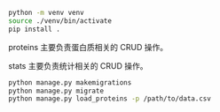 ```bash
python -m venv venv
source ./venv/bin/activate
pip install .
```

proteins 主要负责蛋白质相关的 CRUD 操作。

stats 主要负责统计相关的 CRUD 操作。

```bash
python manage.py makemigrations
python manage.py migrate
python manage.py load_proteins -p /path/to/data.csv
```
